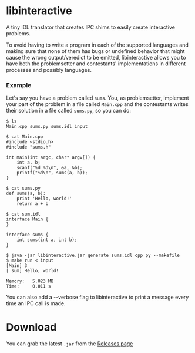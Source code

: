 # libinteractive

A tiny IDL translator that creates IPC shims to easily create interactive
problems.

To avoid having to write a program in each of the supported languages and
making sure that none of them has bugs or undefined behavior that might
cause the wrong output/veredict to be emitted, libinteractive allows you
to have both the problemsetter and contestants' implementations in different
processes and possibly languages.

### Example

Let's say you have a problem called `sums`. You, as problemsetter, implement
your part of the problem in a file called `Main.cpp` and the contestants writes
their solution in a file called `sums.py`, so you can do:

``` console
$ ls
Main.cpp sums.py sums.idl input

$ cat Main.cpp
#include <stdio.h>
#include "sums.h"

int main(int argc, char* argv[]) {
    int a, b;
    scanf("%d %d\n", &a, &b);
    printf("%d\n", sums(a, b));
}

$ cat sums.py
def sums(a, b):
    print 'Hello, world!'
    return a + b
    
$ cat sum.idl
interface Main {
}

interface sums {
    int sums(int a, int b);
}

$ java -jar libinteractive.jar generate sums.idl cpp py --makefile
$ make run < input
[Main] 3
[ sum] Hello, world!

Memory:   5.023 MB
Time:     0.011 s
```

You can also add a --verbose flag to libinteractive to print a message every
time an IPC call is made.

# Download

You can grab the latest `.jar` from the [Releases page](https://github.com/omegaup/libinteractive/releases)
